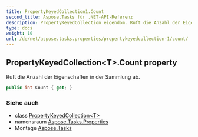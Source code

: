 ```yaml
---
title: PropertyKeyedCollection1.Count
second_title: Aspose.Tasks für .NET-API-Referenz
description: PropertyKeyedCollection eigendom. Ruft die Anzahl der Eigenschaften in der Sammlung ab.
type: docs
weight: 10
url: /de/net/aspose.tasks.properties/propertykeyedcollection-1/count/
---
```

## PropertyKeyedCollection&lt;T&gt;.Count property

Ruft die Anzahl der Eigenschaften in der Sammlung ab.

```csharp
public int Count { get; }
```

### Siehe auch

* class [PropertyKeyedCollection&lt;T&gt;](../)
* namensraum [Aspose.Tasks.Properties](../../propertykeyedcollection-1/)
* Montage [Aspose.Tasks](../../../)


